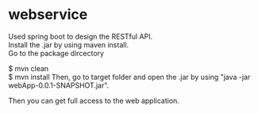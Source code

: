# webservice
Used spring boot to design the RESTful API.  
Install the .jar by using maven install.  
Go to the package dircectory

$ mvn clean  
$ mvn install 
Then, go to target folder and open the .jar by using "java -jar webApp-0.0.1-SNAPSHOT.jar". 

Then you can get full access to the web application.
